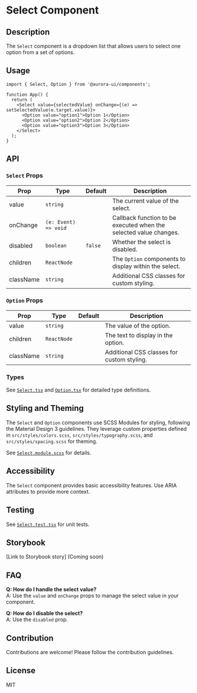 # Select Component

## Description

The `Select` component is a dropdown list that allows users to select one option from a set of options.

## Usage

```tsx
import { Select, Option } from '@aurora-ui/components';

function App() {
  return (
    <Select value={selectedValue} onChange={(e) => setSelectedValue(e.target.value)}>
      <Option value="option1">Option 1</Option>
      <Option value="option2">Option 2</Option>
      <Option value="option3">Option 3</Option>
    </Select>
  );
}
```

## API

### `Select` Props

| Prop      | Type                 | Default | Description                                                       |
| --------- | -------------------- | ------- | ----------------------------------------------------------------- |
| value     | `string`             |         | The current value of the select.                                  |
| onChange  | `(e: Event) => void` |         | Callback function to be executed when the selected value changes. |
| disabled  | `boolean`            | `false` | Whether the select is disabled.                                   |
| children  | `ReactNode`          |         | The `Option` components to display within the select.             |
| className | `string`             |         | Additional CSS classes for custom styling.                        |

### `Option` Props

| Prop      | Type        | Default | Description                                |
| --------- | ----------- | ------- | ------------------------------------------ |
| value     | `string`    |         | The value of the option.                   |
| children  | `ReactNode` |         | The text to display in the option.         |
| className | `string`    |         | Additional CSS classes for custom styling. |

### Types

See [`Select.tsx`](./Select.tsx) and [`Option.tsx`](./Option.tsx) for detailed type definitions.

## Styling and Theming

The `Select` and `Option` components use SCSS Modules for styling, following the Material Design 3 guidelines. They leverage custom properties defined in `src/styles/colors.scss`, `src/styles/typography.scss`, and `src/styles/spacing.scss` for theming.

See [`Select.module.scss`](./Select.module.scss) for details.

## Accessibility

The `Select` component provides basic accessibility features. Use ARIA attributes to provide more context.

## Testing

See [`Select.test.tsx`](./Select.test.tsx) for unit tests.

## Storybook

[Link to Storybook story] (Coming soon)

## FAQ

**Q: How do I handle the select value?**  
A: Use the `value` and `onChange` props to manage the select value in your component.

**Q: How do I disable the select?**  
A: Use the `disabled` prop.

## Contribution

Contributions are welcome! Please follow the contribution guidelines.

## License

MIT
